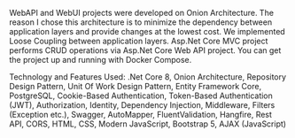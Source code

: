 WebAPI and WebUI projects were developed on Onion Architecture. The reason I chose this architecture is to minimize the dependency between application layers and provide changes at the lowest cost. We implemented Loose Coupling between application layers. Asp.Net Core MVC project performs CRUD operations via Asp.Net Core Web API project. You can get the project up and running with Docker Compose.


Technology and Features Used: .Net Core 8, Onion Architecture, Repository Design Pattern, Unit Of Work Design Pattern, Entity Framework Core, PostgreSQL, Cookie-Based Authentication, Token-Based Authentication (JWT), Authorization, Identity, Dependency Injection, Middleware, Filters (Exception etc.), Swagger, AutoMapper, FluentValidation, Hangfire, Rest API, CORS, HTML, CSS, Modern JavaScript, Bootstrap 5, AJAX (JavaScript)
